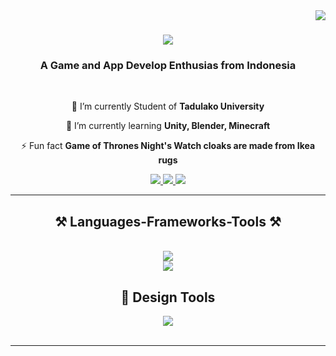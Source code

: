 <img align="right" src="https://visitor-badge.laobi.icu/badge?page_id=salesp07.salesp07" />

<h1 align="center">
    <img src="https://readme-typing-svg.herokuapp.com/?font=Righteous&size=35&center=true&vCenter=true&width=500&height=70&duration=4000&lines=Hi+There!+👋;+I'm+Muje!;" />
</h1>

<h3 align="center">A Game and App Develop Enthusias from Indonesia</h3>

<br/>
<div align="center">
 
 🔭 I’m currently Student of **Tadulako University**
 
 🌱 I’m currently learning **Unity, Blender, Minecraft**

⚡ Fun fact **Game of Thrones Night's Watch cloaks are made from Ikea rugs**

 </div>
 
<div align="center"> 
  <a href="mailto:ahmadmujahid343@gmail.com">
    <img src="https://img.shields.io/badge/Gmail-333333?style=for-the-badge&logo=gmail&logoColor=red" />
  </a>
  <a href="https://www.linkedin.com/in/amdmujahid/" target="_blank">
    <img src="https://img.shields.io/badge/LinkedIn-0077B5?style=for-the-badge&logo=linkedin&logoColor=white" target="_blank" />
  </a>
  <a href="-" target="_blank">
     <img src="https://img.shields.io/badge/Portfolio-FF5722?style=for-the-badge&logo=todoist&logoColor=white" target="_blank" /> <!-- sqlite, safari, google-chrome are other good icon options -->
  </a>
</div>

 <hr/>
 
<h2 align="center">⚒️ Languages-Frameworks-Tools ⚒️</h2>
<br/>
<div align="center">
    <img src="https://skillicons.dev/icons?i=react,html,css,vscode,github,figma,unity,unreal,godot,git" /><br>
    <img src="https://skillicons.dev/icons?i=python,javascript,typescript,flutter,firebase,c,cs,mysql" /><br>
</div>

<h2 align="center">📌 Design Tools </h2>

<div align="center">
    <img src="https://skillicons.dev/icons?i=figma,blender,ai,ae,pr" />
</div>

<br/>
<hr/>


